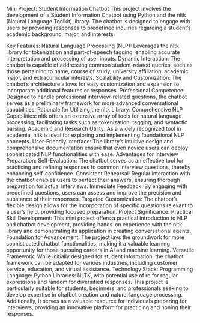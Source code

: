 Mini Project: Student Information Chatbot
This project involves the development of a Student Information Chatbot using Python and the nltk (Natural Language Toolkit) library. The chatbot is designed to engage with users by providing responses to predefined inquiries regarding a student’s academic background, major, and interests.

Key Features:
Natural Language Processing (NLP): Leverages the nltk library for tokenization and part-of-speech tagging, enabling accurate interpretation and processing of user inputs.
Dynamic Interaction: The chatbot is capable of addressing common student-related queries, such as those pertaining to name, course of study, university affiliation, academic major, and extracurricular interests.
Scalability and Customization: The chatbot’s architecture allows for easy customization and expansion to incorporate additional features or responses.
Professional Competence: Designed to handle professional interview-related questions, the chatbot serves as a preliminary framework for more advanced conversational capabilities.
Rationale for Utilizing the nltk Library:
Comprehensive NLP Capabilities: nltk offers an extensive array of tools for natural language processing, facilitating tasks such as tokenization, tagging, and syntactic parsing.
Academic and Research Utility: As a widely recognized tool in academia, nltk is ideal for exploring and implementing foundational NLP concepts.
User-Friendly Interface: The library’s intuitive design and comprehensive documentation ensure that even novice users can deploy sophisticated NLP functionalities with ease.
Advantages for Interview Preparation:
Self-Evaluation: The chatbot serves as an effective tool for practicing and refining responses to common interview questions, thereby enhancing self-confidence.
Consistent Rehearsal: Regular interaction with the chatbot enables users to perfect their answers, ensuring thorough preparation for actual interviews.
Immediate Feedback: By engaging with predefined questions, users can assess and improve the precision and substance of their responses.
Targeted Customization: The chatbot’s flexible design allows for the incorporation of specific questions relevant to a user’s field, providing focused preparation.
Project Significance:
Practical Skill Development: This mini project offers a practical introduction to NLP and chatbot development, providing hands-on experience with the nltk library and demonstrating its application in creating conversational agents.
Foundation for Advancement: The project lays the groundwork for more sophisticated chatbot functionalities, making it a valuable learning opportunity for those pursuing careers in AI and machine learning.
Versatile Framework: While initially designed for student information, the chatbot framework can be adapted for various industries, including customer service, education, and virtual assistance.
Technology Stack:
Programming Language: Python
Libraries: NLTK, with potential use of re for regular expressions and random for diversified responses.
This project is particularly suitable for students, beginners, and professionals seeking to develop expertise in chatbot creation and natural language processing. Additionally, it serves as a valuable resource for individuals preparing for interviews, providing an innovative platform for practicing and honing their responses.
